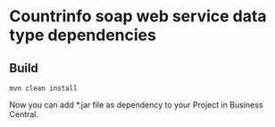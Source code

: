 # Countrinfo soap web service data type dependencies

## Build

```
mvn clean install
```

Now you can add \*.jar file as dependency to your Project in Business Central.

